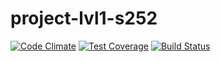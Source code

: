 
# project-lvl1-s252

[![Code Climate](https://api.codeclimate.com/v1/badges/8be1470517901030d1bc/maintainability)](https://codeclimate.com/github/vaa87/project-lvl1-s252/maintainability)
[![Test Coverage](https://api.codeclimate.com/v1/badges/8be1470517901030d1bc/test_coverage)](https://codeclimate.com/github/vaa87/project-lvl1-s252/test_coverage)
[![Build Status](https://travis-ci.org/vaa87/project-lvl1-s252.svg?branch=master)](https://travis-ci.org/vaa87/project-lvl1-s252)

